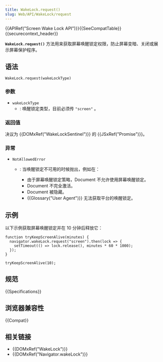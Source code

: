 ```yaml
---
title: WakeLock.request()
slug: Web/API/WakeLock/request
---
```


{{APIRef("Screen Wake Lock API")}}{{SeeCompatTable}}{{securecontext_header}}

**`WakeLock.request()`** 方法用来获取屏幕唤醒锁定权限，防止屏幕变暗、关闭或展示屏幕保护程序。

## 语法

```
WakeLock.request(wakeLockType)
```

### 参数

- `wakeLockType`
  - : 唤醒锁定类型，目前必须传 `"screen"` 。

### 返回值

决议为 {{DOMxRef("WakeLockSentinel")}} 的 {{JSxRef("Promise")}}。

### 异常

- `NotAllowedError`

  - : 当唤醒锁定不可用的时候抛出，例如在：

    - 由于屏幕唤醒锁定策略，Document 不允许使用屏幕唤醒锁定。
    - Document 不完全激活。
    - Document 被隐藏。
    - {{Glossary("User Agent")}} 无法获取平台的唤醒锁定。

## 示例

以下示例获取屏幕唤醒锁定并在 10 分钟后释放它：

```
function tryKeepScreenAlive(minutes) {
  navigator.wakeLock.request("screen").then(lock => {
    setTimeout(() => lock.release(), minutes * 60 * 1000);
  });
}

tryKeepScreenAlive(10);
```

## 规范

{{Specifications}}

## 浏览器兼容性

{{Compat}}

## 相关链接

- {{DOMxRef("WakeLock")}}
- {{DOMxRef("Navigator.wakeLock")}}
